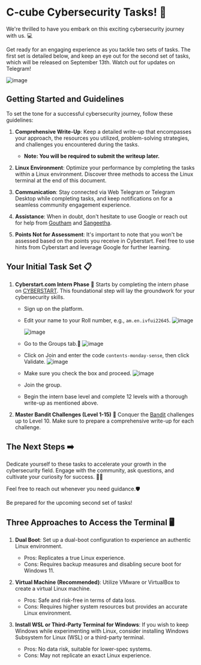 # C-cube Cybersecurity Tasks! 🔐

We're thrilled to have you embark on this exciting cybersecurity journey with us. 💻

Get ready for an engaging experience as you tackle two sets of tasks. The first set is detailed below, and keep an eye out for the second set of tasks, which will be released on September 13th. Watch out for updates on Telegram!

![image](https://i.ibb.co/k8qvWkt/image.png)

## Getting Started and Guidelines

To set the tone for a successful cybersecurity journey, follow these guidelines:

1. **Comprehensive Write-Up**: Keep a detailed write-up that encompasses your approach, the resources you utilized, problem-solving strategies, and challenges you encountered during the tasks.
   - **Note: You will be required to submit the writeup later.**

2. **Linux Environment**: Optimize your performance by completing the tasks within a Linux environment. Discover three methods to access the Linux terminal at the end of this document.

3. **Communication**: Stay connected via Web Telegram or Telegram Desktop while completing tasks, and keep notifications on for a seamless community engagement experience.

4. **Assistance**: When in doubt, don't hesitate to use Google or reach out for help from [Goutham](https://t.me/iHaveSystemctl) and [Sangeetha](https://t.me/sangeeetaa).

5. **Points Not for Assessment**: It's important to note that you won't be assessed based on the points you receive in Cyberstart. Feel free to use hints from Cyberstart and leverage Google for further learning.

## Your Initial Task Set 📋

1. **Cyberstart.com Intern Phase** 🔐
    Starts by completing the intern phase on [CYBERSTART](https://cyberstart.com). This foundational step will lay the groundwork for your cybersecurity skills.
   - Sign up on the platform.
   - Edit your name to your Roll number, e.g., `am.en.ivfui22645`.
     ![image](https://i.ibb.co/yswnxrw/image.png)
     
     ![image](https://i.ibb.co/PrWrNz2/image.png)
   - Go to the Groups tab.👥
     ![image](https://i.ibb.co/DYGPxRd/image.png)
   - Click on Join and enter the code `contents-monday-sense`, then click Validate.
     ![image](https://i.ibb.co/MsdbWXb/image.png)
   - Make sure you check the box and proceed.
     ![image](https://i.ibb.co/80w4qLb/image.png)
   - Join the group.
   - Begin the intern base level and complete 12 levels with a thorough write-up as mentioned above.

2. **Master Bandit Challenges (Level 1-15)** 💪
   Conquer the [Bandit](https://overthewire.org/wargames/bandit/) challenges up to Level 10. Make sure to prepare a comprehensive write-up for each challenge.

## The Next Steps ➡️

Dedicate yourself to these tasks to accelerate your growth in the cybersecurity field. Engage with the community, ask questions, and cultivate your curiosity for success. 🧠💡

Feel free to reach out whenever you need guidance.🛡️

Be prepared for the upcoming second set of tasks!

## Three Approaches to Access the Terminal 🖥️

1. **Dual Boot**: Set up a dual-boot configuration to experience an authentic Linux environment.
   - Pros: Replicates a true Linux experience.
   - Cons: Requires backup measures and disabling secure boot for Windows 11.

2. **Virtual Machine (Recommended)**: Utilize VMware or VirtualBox to create a virtual Linux machine.
   - Pros: Safe and risk-free in terms of data loss.
   - Cons: Requires higher system resources but provides an accurate Linux environment.

3. **Install WSL or Third-Party Terminal for Windows**: If you wish to keep Windows while experimenting with Linux, consider installing Windows Subsystem for Linux (WSL) or a third-party terminal.
   - Pros: No data risk, suitable for lower-spec systems.
   - Cons: May not replicate an exact Linux experience.
